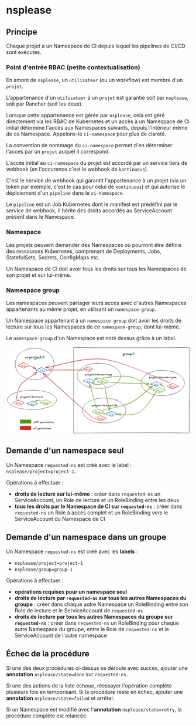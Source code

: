 # nsplease

## Principe

Chaque projet a un Namespace de CI depuis lequel les pipelines de CI/CD sont exécutés.

### Point d'entrée RBAC (petite contextualisation)

En amont de `nsplease`, un `utilisateur` (ou un workflow) est membre d'un `projet`.

L'appartenance d'un `utilisateur` à un `projet` est garantie soit par `nsplease`, soit par Rancher (soit les deux).

Lorsque cette appartenance est gérée par `nsplease`, cela est géré directement via les RBAC de Kubernetes et un accès à un Namespace de CI initial détermine l'accès aux Namespaces suivants, depuis l'intérieur même de ce Namespace. Appelons-le `ci-namespace` pour plus de clareté.

La convention de nommage du `ci-namespace` permet d'en déterminer l'accès par un `projet` auquel il correspond.

L'accès initial au `ci-namespace` du projet est accordé par un service tiers de webhook (en l'occurence c'est le webhook de `kontinuous`).

C'est le service de webhook qui garantit l'appartenance à un projet (via un token par exemple, c'est le cas pour celui de `kontinuous`) et qui autorise le déploiement d'un `pipeline` dans le `ci-namespace`.

Le `pipeline` est un Job Kubernetes dont le manifest est prédéfini par le service de webhook, il hérite des droits accordés au ServiceAccount présent dans le Namespace.

### Namespace

Les projets peuvent demander des Namespaces où pourront être définis des ressources Kubernetes, comprenant de Deployments, Jobs, StatefulSets, Secrets, ConfigMaps etc.

Un Namespace de CI doit avoir tous les droits sur tous les Namespaces de son projet et sur lui-même.

### Namespace group

Les namespaces peuvent partager leurs accès avec d'autres Namespaces appartenants au même projet, en utilisant un `namespace-group`.

Un Namespace appartenant à un `namespace-group` doit avoir les droits de lecture sur tous les Namespaces de ce `namespace-group`, dont lui-même.

Le `namespace-group` d'un Namespace est noté dessus grâce à un label.

![schema du principe de fonctionnement](schema/nsplease.png "Principe de fonctionnement")

## Demande d'un namespace seul

Un Namespace `requested-ns` est créé avec le label : `nsplease/project=project-1`.

Opérations à effectuer :

- **droits de lecture sur lui-même** : créer dans `requested-ns` un ServiceAccount, un Role de lecture et un RoleBinding entre les deux
- **tous les droits par le Namespace de CI sur `requested-ns`** : créer dans `requested-ns` un Role à accès complet et un RoleBinding vers le ServiceAccount du Namespace de CI

## Demande d'un namespace dans un groupe

Un Namespace `requested-ns` est créé avec les **labels** :

- `nsplease/project=project-1`
- `nsplease/group=group-1`

Opérations à effectuer :

- **opérations requises pour un namespace seul**
- **droits de lecture par `requested-ns` sur tous les autres Namespaces du groupe** : créer dans chaque autre Namespace un RoleBinding entre son Role de lecture et le ServiceAccount de `requested-ns`
- **droits de lecture par tous les autres Namespaces du groupe sur `requested-ns`** : créer dans `requested-ns` un RoleBinding pour chaque autre Namespace du groupe, entre le Role de `requested-ns` et le ServiceAccount de l'autre namespace

## Échec de la procédure

Si une des deux procédures ci-dessus se déroule avec succès, ajouter une **annotation** `nsplease/state=done` sur `requested-ns`.

Si une des actions de la liste échoue, réessayer l'opération complète plusieurs fois en temporisant. Si la procédure reste en échec, ajouter une **annotation** `nsplease/state=failed` et arrêter.

Si un Namespace est modifié avec l'**annotation** `nsplease/state=retry`, la procédure complète est relancée.
